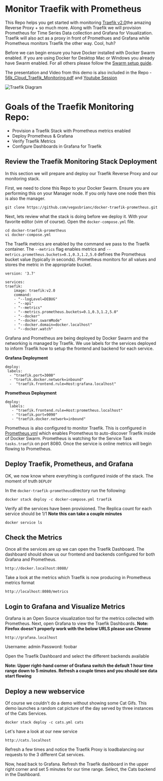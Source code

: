 # Monitor Traefik with Prometheus

This Repo helps you get started with monitoring [Traefik v2.0](https://traefik.io/)the amazing Reverse Proxy + so much more. Along with Traefik we will provision Prometheus for Time Series Data collection and Grafana for Visualization. Traefik will also act as a proxy in front of Promethues and Grafana while Prometheus monitors Traefik the other way. Cool, huh?

Before we can begin ensure you have Docker installed with Docker Swarm enabled. If you are using Docker for Desktop Mac or Windows you already have Swarm enabled. For all others please follow the [Swarm setup guide](https://docs.docker.com/engine/swarm/swarm-mode/).

The presentation and Video from this demo is also included in the Repo - [56k_Cloud_Traefik_Monitoring.pdf](https://github.com/vegasbrianc/docker-traefik-prometheus/blob/master/56k_Cloud_Traefik_Monitoring.pdf) and [Youtube Session](https://youtu.be/3q-K4JDcH6I)

![Traefik Diagram](./img/Traefik-diagram.png)

# Goals of the Traefik Monitoring Repo:

* Provision a Traefik Stack with Prometheus metrics enabled
* Deploy Prometheus & Grafana
* Verify Traefik Metrics
* Configure Dashboards in Grafana for Traefik

## Review the Traefik Monitoring Stack Deployment
In this section we will prepare and deploy our Traefik Reverse Proxy and our monitoring stack. 

First, we need to clone this Repo to your Docker Swarm. Ensure you are performing this on your Manager node. If you only have one node then this is also the manager.

    git clone https://github.com/vegasbrianc/docker-traefik-prometheus.git

Next, lets review what the stack is doing before we deploy it. With your favorite editor (vim of course). Open the `docker-compose.yml` file.

    cd docker-traefik-prometheus
    vi docker-compose.yml

The Traefik metrics are enabled by the command we pass to the Traefik container. The `--metrics` flag enables metrics and `--metrics.prometheus.buckets=0.1,0.3,1.2,5.0` defines the Prometheus bucket value (typically in seconds). Prometheus monitors for all values and stores the metric in the appropriate bucket.

    version: '3.7'

    services:
    traefik:
        image: traefik:v2.0
        command:
        - "--logLevel=DEBUG"
        - "--api"
        - "--metrics"
        - "--metrics.prometheus.buckets=0.1,0.3,1.2,5.0"
        - "--docker"
        - "--docker.swarmMode"
        - "--docker.domain=docker.localhost"
        - "--docker.watch"

Grafana and Prometheus are being deployed by Docker Swarm and the networking is managed by Traefik. We use labels for the services deployed to inform Traefik how to setup the frontend and backend for each service.

**Grafana Deployment**

    deploy:
     labels:
      - "traefik.port=3000"
      - "traefik.docker.network=inbound"
      -  "traefik.frontend.rule=Host:grafana.localhost"

**Prometheus Deployment**

    deploy:
      labels:
       - "traefik.frontend.rule=Host:prometheus.localhost"
       - "traefik.port=9090"
       - "traefik.docker.network=inbound"

Prometheus is also configured to monitor Traefik. This is configured in [Prometheus.yml](https://github.com/vegasbrianc/docker-traefik-prometheus/blob/master/prometheus/prometheus.yml#L40) which enables Prometheus to auto-discover Traefik inside of Docker Swarm. Prometheus is watching for the Service Task `tasks.traefik` on port 8080. Once the service is online metrics will begin flowing to Prometheus.

## Deploy Traefik, Prometheus, and Grafana
OK, we now know where everything is configured inside of the stack. The moment of truth `DEPLOY`

In the `docker-traefik-prometheus`directory run the following:

    docker stack deploy -c docker-compose.yml traefik

Verify all the services have been provisioned. The Replica count for each service should be 1/1 
**Note this can take a couple minutes**

    docker service ls
    
## Check the Metrics
Once all the services are up we can open the Traefik Dashboard. The dashboard should show us our frontend and backends configured for both Grafana and Prometheus.

    http://docker.localhost:8080/


Take a look at the metrics which Traefik is now producing in Prometheus metrics format

    http://localhost:8080/metrics


## Login to Grafana and Visualize Metrics
Grafana is an Open Source visualization tool for the metrics collected with Prometheus. Next, open Grafana to view the Traefik Dashboards.
**Note: Firefox doesn't properly work with the below URLS please use Chrome**

    http://grafana.localhost

Username: admin
Password: foobar

Open the Traefik Dashboard and select the different backends available

**Note: Upper right-hand corner of Grafana switch the default 1 hour time range down to 5 minutes. Refresh a couple times and you should see data start flowing**

## Deploy a new webservice
Of course we couldn't do a demo without showing some Cat Gifs. This demo launches a random cat picture of the day served by three instances of the Cats Services.

    docker stack deploy -c cats.yml cats

Let's have a look at our new service

    http://cats.localhost

Refresh a few times and notice the Traefik Proxy is loadbalancing our requests to the 3 different Cat services.

Now, head back to Grafana. Refresh the Traefik dashboard in the upper right corner and set 5 minutes for our time range. Select, the Cats backend in the Dashboard.